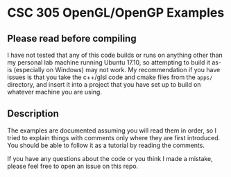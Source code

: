 # CSC 305 OpenGL/OpenGP Examples

## Please read before compiling

I have not tested that any of this code builds or runs on anything other than my
personal lab machine running Ubuntu 17.10, so attempting to build it as-is
(especially on Windows) may not work. My recommendation if you have issues is
that you take the c++/glsl code and cmake files from the `apps/` directory, and
insert it into a project that you have set up to build on whatever machine you
are using.

## Description

The examples are documented assuming you will read them in order, so I tried to
explain things with comments only where they are first introduced. You should be
able to follow it as a tutorial by reading the comments.

If you have any questions about the code or you think I made a mistake, please
feel free to open an issue on this repo. 